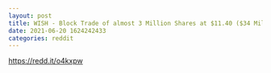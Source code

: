 ```yaml
--- 
layout: post 
title: WISH - Block Trade of almost 3 Million Shares at $11.40 ($34 Million) right around market close on Friday, June 18. I think we are on to something 🚀🚀🌕 
date: 2021-06-20 1624242433 
categories: reddit 
--- 
```

https://redd.it/o4kxpw